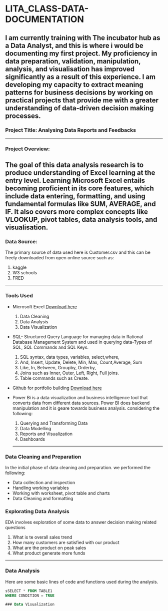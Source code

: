 # LITA_CLASS-DATA-DOCUMENTATION
 I am currently training with The incubator hub as a Data Analyst, and this is where i would be documenting my first project. My proficiency in data preparation, validation, manipulation, analysis, and visualisation has improved significantly as a result of this experience. I am developing my capacity to extract meaning patterns for business decisions by working on practical projects that provide me with a greater understanding of data-driven decision making processes.
---
### Project Title: Analysing Data Reports and Feedbacks
---
### Project Overview: 
The goal of this data analysis research is to produce understanding of Excel learning at the entry level. Learning Microsoft Excel entails becoming proficient in its core features, which include data entering, formatting, and using fundamental formulas like SUM, AVERAGE, and IF. It also covers more complex concepts like VLOOKUP, pivot tables, data analysis tools, and visualisation.
---
### Data Source: 
The primary source of data used here is Customer.csv and this can be freely downloaded from open online source such as:
1. kaggle
2. W3 schools
3. FRED
---
### Tools Used
 - Microsoft Excel [Download here](https://www.microsoft.com)
   1. Data Cleaning
   2. Data Analysis
   3. Data Visualization
      
 - SQL- Structured Query Language for managing data in Rational Database Management System and used in querying data-Types of SQL, SQL Commands and SQL Keys.
   1. SQL syntax, data types, variables, select,where,
   2. And, Insert, Update, Delete, Min, Max, Count,Average, Sum
   3. Like, In, Between, Groupby, Orderby,
   4. Joins such as Inner, Outer, Left, Right, Full joins.
   5. Table commands such as Create.
       
 - Github for portfolio building [Download here](https://www.gitnub.com)
   
 - Power Bi is a data visualization and business intelligence tool that converts data from different data sources. Power BI does backend manipulation and it is geare towards business analysis. considering the following:
   1. Querying and Transforming Data
   2. Data Modelling
   3. Reports and Visualization
   4. Dashboards
   ---
### Data Cleaning and Preparation
In the initial phase of data cleaning and preparation. we performed the following:
- Data collection and inspection
- Handling working variables
- Working with worksheet, pivot table and charts
- Data Cleaning and formatting

### Explorating Data Analysis
EDA involves exploration of some data to answer decision making related questions
1. What is te overall sales trend
2. How many customers are satisfied with our product
3. What are the product on peak sales
4. What product generate more funds
---

### Data Analysis
Here are some basic lines of code and functions used during the analysis.

```SQL
sSELECT * FROM TABLE1
WHERE CONDITION = TRUE 

### Data Visualization



